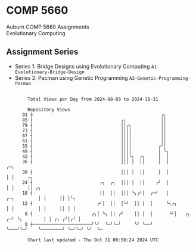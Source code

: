 # COMP 5660
Auburn COMP 5660 Assignments  
Evolutionary Computing

## Assignment Series
- Series 1: Bridge Designs using Evolutionary Computing `A1-Evolutionary-Bridge-Design`
- Series 2: Pacman using Genetic Programming `A2-Genetic-Programming-Pacman`

```

        Total Views per Day from 2024-08-03 to 2024-10-31

        Repository Views
      91 ┼                                                ╭╮
      85 ┤                                 ╭╮             ││
      79 ┤                                 ││╭╮           ││
      73 ┤                                 ││││           ││
      67 ┤                                 ││││           ││
      61 ┤                                 ││││           ││
      55 ┤                                 ││││          ╭╯│
      49 ┤                                 ││││          │ ╰╮
      42 ┤                                 │││╰╮  ╭╮     │  │
      36 ┤                                 │││ │  ││     │  │                       ╭─╮
      30 ┤                                 │││ │  ││     │  │                       │ │     ╭╮
      24 ┤                         ╭╮  ╭╮  │││ │  ││    ╭╯  │                       │ │     ││ ╭╮
      18 ┤                         ││  ││  │││ ╰╮╭╯│  ╭─╯   │           ╭─╮         │ │     ││ │╰╮
      12 ┤                        ╭╯│  ││  │╰╯  ││ │  │     ╰╮╭╮        │ │         │ │     ││ │ │
       6 ┤                      ╭╮│ ╰╮ ││ ╭╯    ││ │  │      ╰╯│   ╭╮ ╭─╯ ╰╮        │ │ ╭╮ ╭╯│╭╯ │
       0 ┼──────────────────────╯╰╯  ╰─╯╰─╯     ╰╯ ╰──╯        ╰───╯╰─╯    ╰────────╯ ╰─╯╰─╯ ╰╯  ╰─

        Chart last updated - Thu Oct 31 00:50:24 2024 UTC
        
```
